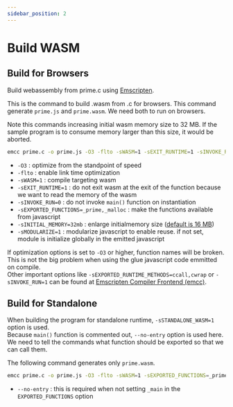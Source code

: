 ```yaml
---
sidebar_position: 2
---
```


# Build WASM

## Build for Browsers

Build webassembly from prime.c using [Emscripten](https://emscripten.org/).

This is the command to build .wasm from .c for browsers.
This command generate `prime.js` and `prime.wasm`. We need both to run on browsers.

Note this commands increasing initial wasm memory size to 32 MB.
If the sample program is to consume memory larger than this size, it would be aborted.

```bash title="build for browsers"
emcc prime.c -o prime.js -O3 -flto -sWASM=1 -sEXIT_RUNTIME=1 -sINVOKE_RUN=0 -sEXPORTED_FUNCTIONS=_prime,_malloc -sINITIAL_MEMORY=32mb -sALLOW_MEMORY_GROWTH=1 -sMODULARIZE=1
```

-   `-O3` : optimize from the standpoint of speed
-   `-flto` : enable link time optimization
-   `-sWASM=1` : compile targeting wasm
-   `-sEXIT_RUNTIME=1` : do not exit wasm at the exit of the function because we want to read the memory of the wasm
-   `-sINVOKE_RUN=0` : do not invoke `main()` function on instantiation
-   `-sEXPORTED_FUNCTIONS=_prime,_malloc` : make the functions available from javascript
-   `-sINITIAL_MEMORY=32mb` : enlarge initialmemory size ([default is 16 MB](https://github.com/emscripten-core/emscripten/blob/126f1716359ce73ba32fe66d65f9c4a5bf5ba0e8/src/settings.js#L167))
-   `-sMODULARIZE=1` : modularize javascript to enable reuse. if not set, module is initialize globally in the emitted javascript

If optimization options is set to `-O3` or higher, function names will be broken. This is not the big problem when using the glue javascript code emmitted on compile.  
Other important options like `-sEXPORTED_RUNTIME_METHODS=ccall,cwrap` or `-sINVOKE_RUN=1` can be found at [Emscripten Compiler Frontend (emcc)](https://emscripten.org/docs/tools_reference/emcc.html).

## Build for Standalone

When building the program for standalone runtime, `-sSTANDALONE_WASM=1` option is used.  
Because `main()` function is commented out, `--no-entry` option is used here.  
We need to tell the commands what function should be exported so that we can call them.

The following command generates only `prime.wasm`.

```bash title="build for standalone"
emcc prime.c -o prime.js -O3 -flto -sWASM=1 -sEXPORTED_FUNCTIONS=_prime -sSTANDALONE_WASM=1 --no-entry
```

-   `--no-entry` : this is required when not setting `_main` in the `EXPORTED_FUNCTIONS` option

